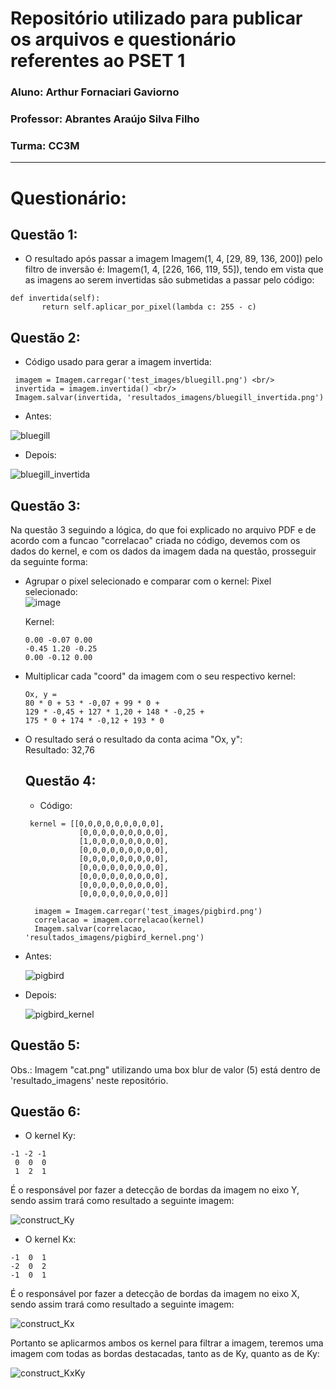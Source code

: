  # Repositório utilizado para publicar os arquivos e questionário referentes ao PSET 1
 
### Aluno: Arthur Fornaciari Gaviorno
### Professor: Abrantes Araújo Silva Filho
### Turma: CC3M

----------------
 
# Questionário: 

## Questão 1:
- O resultado após passar a imagem Imagem(1, 4, [29, 89, 136, 200]) pelo filtro de inversão é: Imagem(1, 4, [226, 166, 119, 55]), tendo em vista que as imagens ao serem invertidas são submetidas a passar pelo código:<br/> 
 ~~~~
def invertida(self):
        return self.aplicar_por_pixel(lambda c: 255 - c)
 ~~~~
       
## Questão 2: 

- Código usado para gerar a imagem invertida: 
 ~~~~
  imagem = Imagem.carregar('test_images/bluegill.png') <br/>
  invertida = imagem.invertida() <br/>
  Imagem.salvar(invertida, 'resultados_imagens/bluegill_invertida.png')
 ~~~~
 
- Antes: 

![bluegill](https://github.com/arthurgaviorno/uvv_lp_1_cc3m/assets/103372834/48d3f2ba-f33c-46d1-835e-c88dada9a1b8)

- Depois: 

![bluegill_invertida](https://github.com/arthurgaviorno/uvv_lp_1_cc3m/assets/103372834/fd8a982d-4504-4e61-83dd-06b27a722553)

## Questão 3: 

Na questão 3 seguindo a lógica, do que foi explicado no arquivo PDF e de acordo com a funcao "correlacao" criada no código, devemos com os dados do kernel, e com os dados da imagem dada na questão, prosseguir da seguinte forma: <br/>
- Agrupar o pixel selecionado e comparar com o kernel: 
  Pixel selecionado: <br/>
 ![image](https://github.com/arthurgaviorno/uvv_lp_1_cc3m/assets/103372834/7aa61a5b-64d7-47cb-92cf-27bbb2ef7d39)  <br/>
  
  Kernel: <br/>
  ~~~~
  0.00 -0.07 0.00 
  -0.45 1.20 -0.25 
  0.00 -0.12 0.00 
  ~~~~
 
- Multiplicar cada "coord" da imagem com o seu respectivo kernel: 
   ~~~~
   Ox, y =
   80 * 0 + 53 * -0,07 + 99 * 0 + 
   129 * -0,45 + 127 * 1,20 + 148 * -0,25 + 
   175 * 0 + 174 * -0,12 + 193 * 0 
   ~~~~
- O resultado será o resultado da conta acima "Ox, y": <br/>
  Resultado: 32,76 <br/>
  
  ## Questão 4: 
  
  - Código: 
  ~~~~
   kernel = [[0,0,0,0,0,0,0,0,0], 
              [0,0,0,0,0,0,0,0,0], 
              [1,0,0,0,0,0,0,0,0],
              [0,0,0,0,0,0,0,0,0],
              [0,0,0,0,0,0,0,0,0],
              [0,0,0,0,0,0,0,0,0],
              [0,0,0,0,0,0,0,0,0],
              [0,0,0,0,0,0,0,0,0],
              [0,0,0,0,0,0,0,0,0]]
    
    imagem = Imagem.carregar('test_images/pigbird.png')
    correlacao = imagem.correlacao(kernel)
    Imagem.salvar(correlacao, 'resultados_imagens/pigbird_kernel.png')
  ~~~~
- Antes: 

  ![pigbird](https://github.com/arthurgaviorno/uvv_lp_1_cc3m/assets/103372834/b98e5c89-917e-49f6-9520-12a5710c4af9)

- Depois: 

  ![pigbird_kernel](https://github.com/arthurgaviorno/uvv_lp_1_cc3m/assets/103372834/b618e71e-1430-4e88-8cdc-1fbb3d128d5e)
  
  
## Questão 5: 

Obs.: Imagem "cat.png" utilizando uma box blur de valor (5) está dentro de 'resultado_imagens' neste repositório.

## Questão 6: 

- O kernel Ky: 
~~~~
-1 -2 -1
 0  0  0
 1  2  1
~~~~
 É o responsável por fazer a detecção de bordas da imagem no eixo Y, sendo assim trará como resultado a seguinte imagem: 
 
 ![construct_Ky](https://github.com/arthurgaviorno/uvv_lp_1_cc3m/assets/103372834/b98297a2-51da-4f05-acfb-358db7eaed4f)

- O kernel Kx: 
~~~~
-1  0  1
-2  0  2
-1  0  1
~~~~
É o responsável por fazer a detecção de bordas da imagem no eixo X, sendo assim trará como resultado a seguinte imagem: 

![construct_Kx](https://github.com/arthurgaviorno/uvv_lp_1_cc3m/assets/103372834/b841ef72-5b70-44b8-9ed7-7e41232ca399)

Portanto se aplicarmos ambos os kernel para filtrar a imagem, teremos uma imagem com todas as bordas destacadas, tanto as de Ky, quanto as de Ky:

![construct_KxKy](https://github.com/arthurgaviorno/uvv_lp_1_cc3m/assets/103372834/8805918e-75d0-4c6e-8a3e-5d733c217c9f)






 
